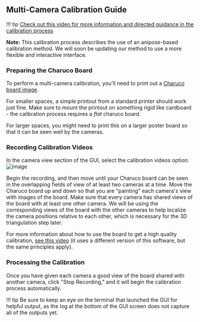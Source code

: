 ## Multi-Camera Calibration Guide
!!! tip
     [Check out this video for more information and directed guidance in the calibration process](https://youtu.be/GxKmyKdnTy0?t=1615)

**Note:** This calibration process describes the use of an anipose-based calibration method. We will soon be updating our method to use a more flexible and interactive interface.

### Preparing the Charuco Board
To perform a multi-camera calibration, you'll need to print out a [Charuco board image](https://github.com/freemocap/freemocap/blob/main/freemocap/assets/charuco/charuco_board_image.png). 

For smaller spaces, a simple printout from a standard printer should work just fine. Make sure to mount the printout on something rigid like cardboard - the calibration process requires a *flat* charuco board.

For larger spaces, you might need to print this on a larger poster board so that it can be seen well by the cameras.

### Recording Calibration Videos
In the camera view section of the GUI, select the calibration videos option:
![image](/assets/images/freemocap_calibration_window_w_text_overlay.png)

Begin the recording, and then move until your Charuco board can be seen in the overlapping fields of view of at least two cameras at a time. Move the Charuco board up and down so that you are "painting" each camera's view with images of the board. Make sure that every camera has shared views of the board with at least one other camera. We will be using the corresponding views of the board with the other cameras to help localize the camera positions relative to each other, which is necessary for the 3D triangulation step later.

For more information about how to use the board to get a high quality calibration, [see this video](https://www.youtube.com/watch?v=GxKmyKdnTy0&t=1786s) (it uses a different version of this software, but the same principles apply).

### Processing the Calibration
Once you have given each camera a good view of the board shared with another camera, click "Stop Recording," and it will begin the calibration process automatically. 

!!! tip
     Be sure to keep an eye on the terminal that launched the GUI for helpful output, as the log at the bottom of the  GUI screen does not capture all of the outputs yet.
